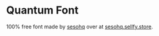 # Quantum Font
100% free font made by [sesohq](https://www.sesohq.com/) over at [sesohq.sellfy.store](https://sesohq.sellfy.store/p/3enu/).
